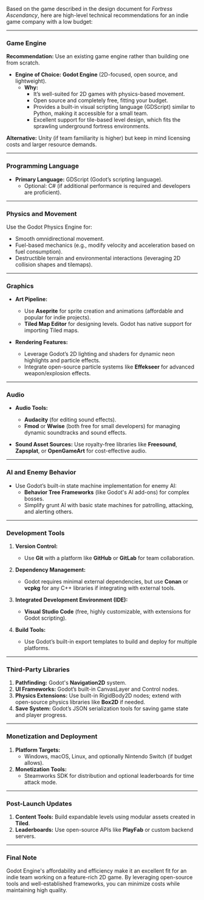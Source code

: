 Based on the game described in the design document for *Fortress Ascendancy*, here are high-level technical recommendations for an indie game company with a low budget:

---

### **Game Engine**
**Recommendation:** Use an existing game engine rather than building one from scratch.  
- **Engine of Choice:** **Godot Engine** (2D-focused, open source, and lightweight).  
  - **Why:**  
    - It’s well-suited for 2D games with physics-based movement.  
    - Open source and completely free, fitting your budget.  
    - Provides a built-in visual scripting language (GDScript) similar to Python, making it accessible for a small team.  
    - Excellent support for tile-based level design, which fits the sprawling underground fortress environments.  

**Alternative:** Unity (if team familiarity is higher) but keep in mind licensing costs and larger resource demands.

---

### **Programming Language**
- **Primary Language:** GDScript (Godot’s scripting language).  
  - Optional: C# (if additional performance is required and developers are proficient).  

---

### **Physics and Movement**
Use the Godot Physics Engine for:  
- Smooth omnidirectional movement.  
- Fuel-based mechanics (e.g., modify velocity and acceleration based on fuel consumption).  
- Destructible terrain and environmental interactions (leveraging 2D collision shapes and tilemaps).  

---

### **Graphics**
- **Art Pipeline:**  
  - Use **Aseprite** for sprite creation and animations (affordable and popular for indie projects).  
  - **Tiled Map Editor** for designing levels. Godot has native support for importing Tiled maps.  

- **Rendering Features:**  
  - Leverage Godot’s 2D lighting and shaders for dynamic neon highlights and particle effects.  
  - Integrate open-source particle systems like **Effekseer** for advanced weapon/explosion effects.  

---

### **Audio**
- **Audio Tools:**  
  - **Audacity** (for editing sound effects).  
  - **Fmod** or **Wwise** (both free for small developers) for managing dynamic soundtracks and sound effects.  

- **Sound Asset Sources:** Use royalty-free libraries like **Freesound**, **Zapsplat**, or **OpenGameArt** for cost-effective audio.  

---

### **AI and Enemy Behavior**
- Use Godot’s built-in state machine implementation for enemy AI:  
  - **Behavior Tree Frameworks** (like Godot's AI add-ons) for complex bosses.  
  - Simplify grunt AI with basic state machines for patrolling, attacking, and alerting others.  

---

### **Development Tools**
1. **Version Control:**  
   - Use **Git** with a platform like **GitHub** or **GitLab** for team collaboration.  

2. **Dependency Management:**  
   - Godot requires minimal external dependencies, but use **Conan** or **vcpkg** for any C++ libraries if integrating with external tools.  

3. **Integrated Development Environment (IDE):**  
   - **Visual Studio Code** (free, highly customizable, with extensions for Godot scripting).  

4. **Build Tools:**  
   - Use Godot’s built-in export templates to build and deploy for multiple platforms.  

---

### **Third-Party Libraries**
1. **Pathfinding:** Godot's **Navigation2D** system.  
2. **UI Frameworks:** Godot’s built-in CanvasLayer and Control nodes.  
3. **Physics Extensions:** Use built-in RigidBody2D nodes; extend with open-source physics libraries like **Box2D** if needed.  
4. **Save System:** Godot’s JSON serialization tools for saving game state and player progress.  

---

### **Monetization and Deployment**
1. **Platform Targets:**  
   - Windows, macOS, Linux, and optionally Nintendo Switch (if budget allows).  
2. **Monetization Tools:**  
   - Steamworks SDK for distribution and optional leaderboards for time attack mode.  

---

### **Post-Launch Updates**
1. **Content Tools:** Build expandable levels using modular assets created in **Tiled**.  
2. **Leaderboards:** Use open-source APIs like **PlayFab** or custom backend servers.  

---

### **Final Note**
Godot Engine's affordability and efficiency make it an excellent fit for an indie team working on a feature-rich 2D game. By leveraging open-source tools and well-established frameworks, you can minimize costs while maintaining high quality.